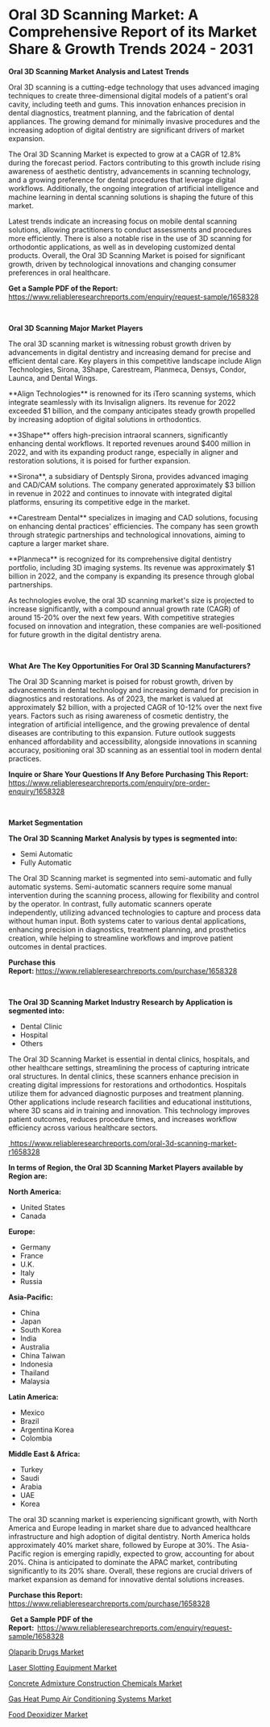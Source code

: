 <p><h1>Oral 3D Scanning Market: A Comprehensive Report of its Market Share & Growth Trends 2024 - 2031</h1></p><p><strong>Oral 3D Scanning Market Analysis and Latest Trends</strong></p>
<p><p>Oral 3D scanning is a cutting-edge technology that uses advanced imaging techniques to create three-dimensional digital models of a patient's oral cavity, including teeth and gums. This innovation enhances precision in dental diagnostics, treatment planning, and the fabrication of dental appliances. The growing demand for minimally invasive procedures and the increasing adoption of digital dentistry are significant drivers of market expansion.</p><p>The Oral 3D Scanning Market is expected to grow at a CAGR of 12.8% during the forecast period. Factors contributing to this growth include rising awareness of aesthetic dentistry, advancements in scanning technology, and a growing preference for dental procedures that leverage digital workflows. Additionally, the ongoing integration of artificial intelligence and machine learning in dental scanning solutions is shaping the future of this market.</p><p>Latest trends indicate an increasing focus on mobile dental scanning solutions, allowing practitioners to conduct assessments and procedures more efficiently. There is also a notable rise in the use of 3D scanning for orthodontic applications, as well as in developing customized dental products. Overall, the Oral 3D Scanning Market is poised for significant growth, driven by technological innovations and changing consumer preferences in oral healthcare.</p></p>
<p><strong>Get a Sample PDF of the Report:&nbsp;</strong> <a href="https://www.reliableresearchreports.com/enquiry/request-sample/1658328?utm_campaign=10&utm_medium=2&utm_source=Github&utm_content=ia&utm_term=09122024&utm_id=oral-3d-scanning">https://www.reliableresearchreports.com/enquiry/request-sample/1658328</a></p>
<p>&nbsp;</p>
<p><strong>Oral 3D Scanning Major Market Players</strong></p>
<p><p>The oral 3D scanning market is witnessing robust growth driven by advancements in digital dentistry and increasing demand for precise and efficient dental care. Key players in this competitive landscape include Align Technologies, Sirona, 3Shape, Carestream, Planmeca, Densys, Condor, Launca, and Dental Wings.</p><p>**Align Technologies** is renowned for its iTero scanning systems, which integrate seamlessly with its Invisalign aligners. Its revenue for 2022 exceeded $1 billion, and the company anticipates steady growth propelled by increasing adoption of digital solutions in orthodontics.</p><p>**3Shape** offers high-precision intraoral scanners, significantly enhancing dental workflows. It reported revenues around $400 million in 2022, and with its expanding product range, especially in aligner and restoration solutions, it is poised for further expansion.</p><p>**Sirona**, a subsidiary of Dentsply Sirona, provides advanced imaging and CAD/CAM solutions. The company generated approximately $3 billion in revenue in 2022 and continues to innovate with integrated digital platforms, ensuring its competitive edge in the market.</p><p>**Carestream Dental** specializes in imaging and CAD solutions, focusing on enhancing dental practices' efficiencies. The company has seen growth through strategic partnerships and technological innovations, aiming to capture a larger market share.</p><p>**Planmeca** is recognized for its comprehensive digital dentistry portfolio, including 3D imaging systems. Its revenue was approximately $1 billion in 2022, and the company is expanding its presence through global partnerships.</p><p>As technologies evolve, the oral 3D scanning market's size is projected to increase significantly, with a compound annual growth rate (CAGR) of around 15-20% over the next few years. With competitive strategies focused on innovation and integration, these companies are well-positioned for future growth in the digital dentistry arena.</p></p>
<p>&nbsp;</p>
<p><strong>What Are The Key Opportunities For Oral 3D Scanning Manufacturers?</strong></p>
<p><p>The Oral 3D Scanning market is poised for robust growth, driven by advancements in dental technology and increasing demand for precision in diagnostics and restorations. As of 2023, the market is valued at approximately $2 billion, with a projected CAGR of 10-12% over the next five years. Factors such as rising awareness of cosmetic dentistry, the integration of artificial intelligence, and the growing prevalence of dental diseases are contributing to this expansion. Future outlook suggests enhanced affordability and accessibility, alongside innovations in scanning accuracy, positioning oral 3D scanning as an essential tool in modern dental practices.</p></p>
<p><strong>Inquire or Share Your Questions If Any Before Purchasing This Report:</strong> <a href="https://www.reliableresearchreports.com/enquiry/pre-order-enquiry/1658328?utm_campaign=10&utm_medium=2&utm_source=Github&utm_content=ia&utm_term=09122024&utm_id=oral-3d-scanning">https://www.reliableresearchreports.com/enquiry/pre-order-enquiry/1658328</a></p>
<p>&nbsp;</p>
<p><strong>Market Segmentation</strong></p>
<p><strong>The Oral 3D Scanning Market Analysis by types is segmented into:</strong></p>
<p><ul><li>Semi Automatic</li><li>Fully Automatic</li></ul></p>
<p><p>The Oral 3D Scanning market is segmented into semi-automatic and fully automatic systems. Semi-automatic scanners require some manual intervention during the scanning process, allowing for flexibility and control by the operator. In contrast, fully automatic scanners operate independently, utilizing advanced technologies to capture and process data without human input. Both systems cater to various dental applications, enhancing precision in diagnostics, treatment planning, and prosthetics creation, while helping to streamline workflows and improve patient outcomes in dental practices.</p></p>
<p><strong>Purchase this Report:&nbsp;</strong><a href="https://www.reliableresearchreports.com/purchase/1658328?utm_campaign=10&utm_medium=2&utm_source=Github&utm_content=ia&utm_term=09122024&utm_id=oral-3d-scanning">https://www.reliableresearchreports.com/purchase/1658328</a></p>
<p>&nbsp;</p>
<p><strong>The Oral 3D Scanning Market Industry Research by Application is segmented into:</strong></p>
<p><ul><li>Dental Clinic</li><li>Hospital</li><li>Others</li></ul></p>
<p><p>The Oral 3D Scanning Market is essential in dental clinics, hospitals, and other healthcare settings, streamlining the process of capturing intricate oral structures. In dental clinics, these scanners enhance precision in creating digital impressions for restorations and orthodontics. Hospitals utilize them for advanced diagnostic purposes and treatment planning. Other applications include research facilities and educational institutions, where 3D scans aid in training and innovation. This technology improves patient outcomes, reduces procedure times, and increases workflow efficiency across various healthcare sectors.</p></p>
<p><a href="https://www.reliableresearchreports.com/oral-3d-scanning-market-r1658328?utm_campaign=10&utm_medium=2&utm_source=Github&utm_content=ia&utm_term=09122024&utm_id=oral-3d-scanning">&nbsp;https://www.reliableresearchreports.com/oral-3d-scanning-market-r1658328</a></p>
<p><strong>In terms of Region, the Oral 3D Scanning Market Players available by Region are:</strong></p>
<p>
    <p> <strong> North America: </strong>
        <ul>
            <li>United States</li>
            <li>Canada</li>
        </ul>
        </p> 
    <p> <strong> Europe: </strong>
        <ul>
            <li>Germany</li>
            <li>France</li>
            <li>U.K.</li>
            <li>Italy</li>
            <li>Russia</li>
        </ul>
        </p> 
    <p> <strong> Asia-Pacific: </strong>
        <ul>
            <li>China</li>
            <li>Japan</li>
            <li>South Korea</li>
            <li>India</li>
            <li>Australia</li>
            <li>China Taiwan</li>
            <li>Indonesia</li>
            <li>Thailand</li>
            <li>Malaysia</li>
        </ul>
        </p> 
    <p> <strong> Latin America: </strong>
        <ul>
            <li>Mexico</li>
            <li>Brazil</li>
            <li>Argentina Korea</li>
            <li>Colombia</li>
        </ul>
        </p> 
    <p> <strong> Middle East & Africa: </strong>
        <ul>
            <li>Turkey</li>
            <li>Saudi</li>
            <li>Arabia</li>
            <li>UAE</li>
            <li>Korea</li>
        </ul>
    </p>
    </p>
<p><p>The oral 3D scanning market is experiencing significant growth, with North America and Europe leading in market share due to advanced healthcare infrastructure and high adoption of digital dentistry. North America holds approximately 40% market share, followed by Europe at 30%. The Asia-Pacific region is emerging rapidly, expected to grow, accounting for about 20%. China is anticipated to dominate the APAC market, contributing significantly to its 20% share. Overall, these regions are crucial drivers of market expansion as demand for innovative dental solutions increases.</p></p>
<p><strong>Purchase this Report: </strong><a href="https://www.reliableresearchreports.com/purchase/1658328?utm_campaign=10&utm_medium=2&utm_source=Github&utm_content=ia&utm_term=09122024&utm_id=oral-3d-scanning">https://www.reliableresearchreports.com/purchase/1658328</a></p>
<p>&nbsp;<strong>Get a Sample PDF of the Report:&nbsp;&nbsp;</strong><a href="https://www.reliableresearchreports.com/enquiry/request-sample/1658328?utm_campaign=10&utm_medium=2&utm_source=Github&utm_content=ia&utm_term=09122024&utm_id=oral-3d-scanning">https://www.reliableresearchreports.com/enquiry/request-sample/1658328</a></p>
<p><strong></strong></p>
<p><p><a href="https://github.com/mahnoor2003/Market-Research-Report-List-6/blob/main/olaparib-drugs-market.md?utm_campaign=10&utm_medium=2&utm_source=Github&utm_content=ia&utm_term=09122024&utm_id=oral-3d-scanning">Olaparib Drugs Market</a></p><p><a href="https://github.com/ygfu6u/Market-Research-Report-List-1/blob/main/laser-slotting-equipment-market.md?utm_campaign=10&utm_medium=2&utm_source=Github&utm_content=ia&utm_term=09122024&utm_id=oral-3d-scanning">Laser Slotting Equipment Market</a></p><p><a href="https://www.linkedin.com/pulse/concrete-admixture-construction-chemicals-market-size-share-oapef?utm_campaign=10&utm_medium=2&utm_source=Github&utm_content=ia&utm_term=09122024&utm_id=oral-3d-scanning">Concrete Admixture Construction Chemicals Market</a></p><p><a href="https://www.linkedin.com/pulse/resilient-growth-expected-global-gas-heat-pump-air-conditioning-yrntc?utm_campaign=10&utm_medium=2&utm_source=Github&utm_content=ia&utm_term=09122024&utm_id=oral-3d-scanning">Gas Heat Pump Air Conditioning Systems Market</a></p><p><a href="https://www.linkedin.com/pulse/food-deoxidizer-market-report-creating-business-strategies-5n6mf?utm_campaign=10&utm_medium=2&utm_source=Github&utm_content=ia&utm_term=09122024&utm_id=oral-3d-scanning">Food Deoxidizer Market</a></p></p>